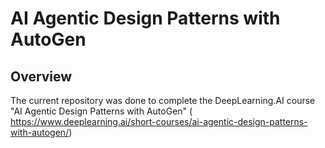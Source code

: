 # AI Agentic Design Patterns with AutoGen

## Overview
The current repository was done to complete the DeepLearning.AI course "AI Agentic Design Patterns with AutoGen" ( https://www.deeplearning.ai/short-courses/ai-agentic-design-patterns-with-autogen/)

